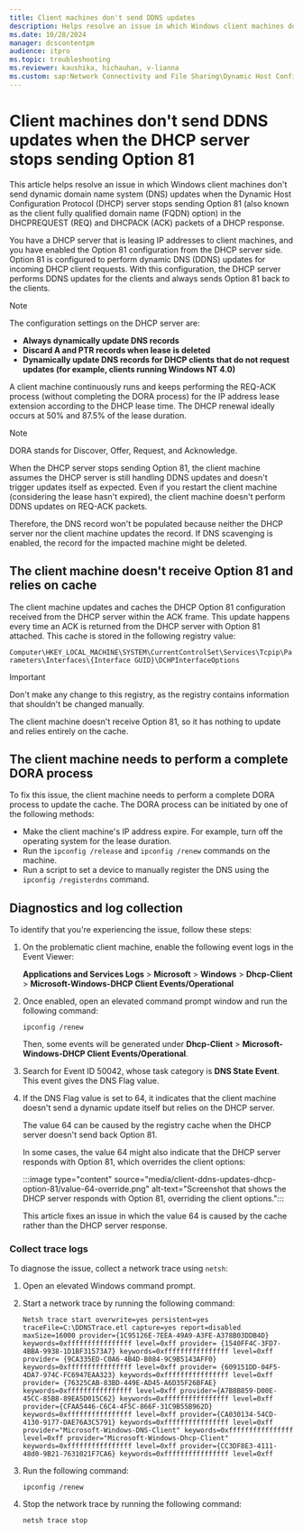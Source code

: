 ```yaml
---
title: Client machines don't send DDNS updates
description: Helps resolve an issue in which Windows client machines don't send DDNS updates when the DHCP server stops sending Option 81 in REQ-ACK packets of a DHCP response.
ms.date: 10/28/2024
manager: dcscontentpm
audience: itpro
ms.topic: troubleshooting
ms.reviewer: kaushika, hichauhan, v-lianna
ms.custom: sap:Network Connectivity and File Sharing\Dynamic Host Configuration Protocol (DHCP), csstroubleshoot
---
```

# Client machines don't send DDNS updates when the DHCP server stops sending Option 81

This article helps resolve an issue in which Windows client machines don't send dynamic domain name system (DNS) updates when the Dynamic Host Configuration Protocol (DHCP) server stops sending Option 81 (also known as the client fully qualified domain name (FQDN) option) in the DHCPREQUEST (REQ) and DHCPACK (ACK) packets of a DHCP response.

You have a DHCP server that is leasing IP addresses to client machines, and you have enabled the Option 81 configuration from the DHCP server side. Option 81 is configured to perform dynamic DNS (DDNS) updates for incoming DHCP client requests. With this configuration, the DHCP server performs DDNS updates for the clients and always sends Option 81 back to the clients.

> [!NOTE]
> The configuration settings on the DHCP server are:
>
> - **Always dynamically update DNS records**
> - **Discard A and PTR records when lease is deleted**
> - **Dynamically update DNS records for DHCP clients that do not request updates (for example, clients running Windows NT 4.0)**

A client machine continuously runs and keeps performing the REQ-ACK process (without completing the DORA process) for the IP address lease extension according to the DHCP lease time. The DHCP renewal ideally occurs at 50% and 87.5% of the lease duration.

> [!NOTE]
> DORA stands for Discover, Offer, Request, and Acknowledge.

When the DHCP server stops sending Option 81, the client machine assumes the DHCP server is still handling DDNS updates and doesn't trigger updates itself as expected. Even if you restart the client machine (considering the lease hasn't expired), the client machine doesn't perform DDNS updates on REQ-ACK packets.

Therefore, the DNS record won't be populated because neither the DHCP server nor the client machine updates the record. If DNS scavenging is enabled, the record for the impacted machine might be deleted.

## The client machine doesn't receive Option 81 and relies on cache

The client machine updates and caches the DHCP Option 81 configuration received from the DHCP server within the ACK frame. This update happens every time an ACK is returned from the DHCP server with Option 81 attached. This cache is stored in the following registry value:

`Computer\HKEY_LOCAL_MACHINE\SYSTEM\CurrentControlSet\Services\Tcpip\Parameters\Interfaces\{Interface GUID}\DCHPInterfaceOptions`

> [!IMPORTANT]
> Don't make any change to this registry, as the registry contains information that shouldn't be changed manually.

The client machine doesn't receive Option 81, so it has nothing to update and relies entirely on the cache.

## The client machine needs to perform a complete DORA process

To fix this issue, the client machine needs to perform a complete DORA process to update the cache. The DORA process can be initiated by one of the following methods:

- Make the client machine's IP address expire. For example, turn off the operating system for the lease duration.
- Run the `ipconfig /release` and `ipconfig /renew` commands on the machine.
- Run a script to set a device to manually register the DNS using the `ipconfig /registerdns` command.

## Diagnostics and log collection

To identify that you're experiencing the issue, follow these steps:

1. On the problematic client machine, enable the following event logs in the Event Viewer:

    **Applications and Services Logs** > **Microsoft** > **Windows** > **Dhcp-Client** > **Microsoft-Windows-DHCP Client Events/Operational**

2. Once enabled, open an elevated command prompt window and run the following command:

    ```console
    ipconfig /renew
    ```

    Then, some events will be generated under **Dhcp-Client** > **Microsoft-Windows-DHCP Client Events/Operational**.

3. Search for Event ID 50042, whose task category is **DNS State Event**. This event gives the DNS Flag value.

4. If the DNS Flag value is set to 64, it indicates that the client machine doesn't send a dynamic update itself but relies on the DHCP server.

    The value 64 can be caused by the registry cache when the DHCP server doesn't send back Option 81.

    In some cases, the value 64 might also indicate that the DHCP server responds with Option 81, which overrides the client options:

    :::image type="content" source="media/client-ddns-updates-dhcp-option-81/value-64-override.png" alt-text="Screenshot that shows the DHCP server responds with Option 81, overriding the client options.":::

    This article fixes an issue in which the value 64 is caused by the cache rather than the DHCP server response.

### Collect trace logs

To diagnose the issue, collect a network trace using `netsh`:

1. Open an elevated Windows command prompt.
2. Start a network trace by running the following command:

    ```console
    Netsh trace start overwrite=yes persistent=yes traceFile=C:\DDNSTrace.etl capture=yes report=disabled maxSize=16000 provider={1C95126E-7EEA-49A9-A3FE-A378B03DDB4D} keywords=0xffffffffffffffff level=0xff provider= {1540FF4C-3FD7-4BBA-9938-1D1BF31573A7} keywords=0xffffffffffffffff level=0xff provider= {9CA335ED-C0A6-4B4D-B084-9C9B5143AFF0} keywords=0xffffffffffffffff level=0xff provider= {609151DD-04F5-4DA7-974C-FC6947EAA323} keywords=0xffffffffffffffff level=0xff provider= {76325CAB-83BD-449E-AD45-A6D35F26BFAE} keywords=0xffffffffffffffff level=0xff provider={A7B8B859-D00E-45CC-85B8-89EA5D015C62} keywords=0xffffffffffffffff level=0xff provider={CFAA5446-C6C4-4F5C-866F-31C9B55B962D} keywords=0xffffffffffffffff level=0xff provider={CA030134-54CD-4130-9177-DAE76A3C5791} keywords=0xffffffffffffffff level=0xff provider="Microsoft-Windows-DNS-Client" keywords=0xffffffffffffffff level=0xff provider="Microsoft-Windows-Dhcp-Client" keywords=0xffffffffffffffff level=0xff provider={CC3DF8E3-4111-48d0-9B21-7631021F7CA6} keywords=0xffffffffffffffff level=0xff
    ```

3. Run the following command:

    ```console
    ipconfig /renew
    ```

4. Stop the network trace by running the following command:

    ```console
    netsh trace stop
    ```

